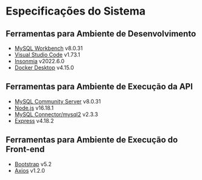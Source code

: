 # Especificações do Sistema

## Ferramentas para Ambiente de Desenvolvimento

- [MySQL Workbench](https://dev.mysql.com/downloads/workbench/) v8.0.31
- [Visual Studio Code](https://code.visualstudio.com/download) v1.73.1
- [Insonmia](https://insomnia.rest/download/) v2022.6.0
- [Docker Desktop](https://www.docker.com/products/docker-desktop) v4.15.0

## Ferramentas para Ambiente de Execução da API

- [MySQL Community Server](https://dev.mysql.com/downloads/mysql/) v8.0.31
- [Node.js](https://nodejs.org/dist/v16.18.1/node-v16.18.1-x64.msi) v16.18.1
- [MySQL Connector/mysql2](https://www.npmjs.com/package/mysql2) v2.3.3
- [Express](https://www.npmjs.com/package/express) v4.18.2

## Ferramentas para Ambiente de Execução do Front-end

- [Bootstrap](https://getbootstrap.com/) v5.2
- [Axios](https://axios-http.com/ptbr/) v1.2.0
